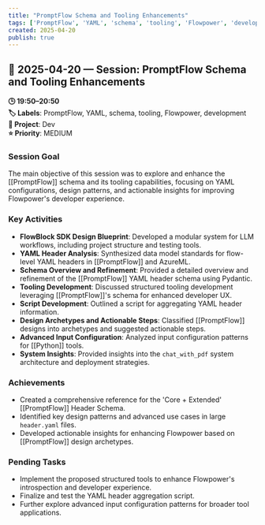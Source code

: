 ```yaml
---
title: "PromptFlow Schema and Tooling Enhancements"
tags: ['PromptFlow', 'YAML', 'schema', 'tooling', 'Flowpower', 'development']
created: 2025-04-20
publish: true
---
```


## 📅 2025-04-20 — Session: PromptFlow Schema and Tooling Enhancements

**🕒 19:50–20:50**  
**🏷️ Labels**: PromptFlow, YAML, schema, tooling, Flowpower, development  
**📂 Project**: Dev  
**⭐ Priority**: MEDIUM  


### Session Goal
The main objective of this session was to explore and enhance the [[PromptFlow]] schema and its tooling capabilities, focusing on YAML configurations, design patterns, and actionable insights for improving Flowpower's developer experience.

### Key Activities
- **FlowBlock SDK Design Blueprint**: Developed a modular system for LLM workflows, including project structure and testing tools.
- **YAML Header Analysis**: Synthesized data model standards for flow-level YAML headers in [[PromptFlow]] and AzureML.
- **Schema Overview and Refinement**: Provided a detailed overview and refinement of the [[PromptFlow]] YAML header schema using Pydantic.
- **Tooling Development**: Discussed structured tooling development leveraging [[PromptFlow]]'s schema for enhanced developer UX.
- **Script Development**: Outlined a script for aggregating YAML header information.
- **Design Archetypes and Actionable Steps**: Classified [[PromptFlow]] designs into archetypes and suggested actionable steps.
- **Advanced Input Configuration**: Analyzed input configuration patterns for [[Python]] tools.
- **System Insights**: Provided insights into the `chat_with_pdf` system architecture and deployment strategies.

### Achievements
- Created a comprehensive reference for the 'Core + Extended' [[PromptFlow]] Header Schema.
- Identified key design patterns and advanced use cases in large `header.yaml` files.
- Developed actionable insights for enhancing Flowpower based on [[PromptFlow]] design archetypes.

### Pending Tasks
- Implement the proposed structured tools to enhance Flowpower's introspection and developer experience.
- Finalize and test the YAML header aggregation script.
- Further explore advanced input configuration patterns for broader tool applications.
